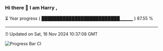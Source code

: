 ### Hi there 👋 I am Harry , 

⏳ Year progress { ██████████████████████████▁▁▁▁ } 87.55 %

---

⏰ Updated on Sat, 16 Nov 2024 10:37:08 GMT

![Progress Bar CI](https://github.com/duykhang68/duykhang68/workflows/Progress%20Bar%20CI/badge.svg)
